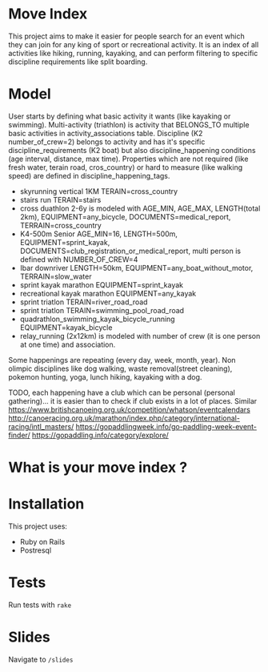 # Move Index

This project aims to make it easier for people search for an event which they
can join for any king of sport or recreational activity. It is an index of all
activities like hiking, running, kayaking, and can perform filtering to specific
discipline requirements like split boarding.

# Model

User starts by defining what basic activity it wants (like kayaking or
swimming). Multi-activity (triathlon) is activity that BELONGS_TO multiple basic
activities in activity_associations table.
Discipline (K2 number_of_crew=2) belongs to activity and has it's specific
discipline_requirements (K2 boat) but also discipline_happening conditions (age
interval, distance, max time).
Properties which are not required (like fresh water, terain road, cros_country)
or hard to measure (like walking speed)
are defined in discipline_happening_tags.
* skyrunning vertical 1KM TERAIN=cross_country
* stairs run TERAIN=stairs
* cross duathlon 2-6y is modeled with AGE_MIN, AGE_MAX, LENGTH(total 2km),
  EQUIPMENT=any_bicycle, DOCUMENTS=medical_report, TERRAIN=cross_country
* K4-500m Senior AGE_MIN=16, LENGTH=500m, EQUIPMENT=sprint_kayak,
  DOCUMENTS=club_registration_or_medical_report, multi person is defined with
  NUMBER_OF_CREW=4
* Ibar downriver LENGTH=50km, EQUIPMENT=any_boat_without_motor,
  TERRAIN=slow_water
* sprint kayak marathon EQUIPMENT=sprint_kayak
* recreational kayak marathon EQUIPMENT=any_kayak
* sprint triatlon TERAIN=river_road_road
* sprint triatlon TERAIN=swimming_pool_road_road
* quadrathlon_swimming_kayak_bicycle_running EQUIPMENT=kayak_bicycle
* relay_running (2x12km) is modeled with number of crew (it is one person at one
  time) and association.

Some happenings are repeating (every day, week, month, year).
Non olimpic disciplines like dog walking, waste removal(street cleaning),
pokemon hunting, yoga, lunch hiking, kayaking with a dog.

TODO, each happening have a club which can be personal (personal gathering)... it is easier than to
check if club exists in a lot of places.
Similar
https://www.britishcanoeing.org.uk/competition/whatson/eventcalendars
http://canoeracing.org.uk/marathon/index.php/category/international-racing/intl_masters/
https://gopaddlingweek.info/go-paddling-week-event-finder/
https://gopaddling.info/category/explore/

# What is your move index ?

# Installation

This project uses:

* Ruby on Rails
* Postresql

# Tests

Run tests with `rake`

# Slides

Navigate to `/slides`
